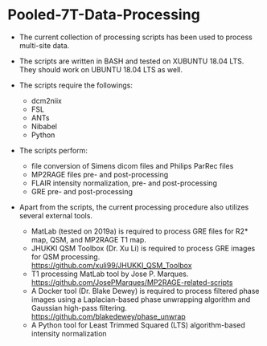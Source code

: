 # Pooled-7T-Data-Processing
- The current collection of processing scripts has been used to process multi-site data. 
- The scripts are written in BASH and tested on XUBUNTU 18.04 LTS. They should work on UBUNTU 18.04 LTS as well.
- The scripts require the followings:
  - dcm2niix
  - FSL
  - ANTs
  - Nibabel
  - Python
- The scripts perform:
  - file conversion of Simens dicom files and Philips ParRec files
  - MP2RAGE files pre- and post-processing
  - FLAIR intensity normalization, pre- and post-processing
  - GRE pre- and post-processing  

- Apart from the scripts, the current processing procedure also utilizes several external tools.
  - MatLab (tested on 2019a) is required to process GRE files for R2* map, QSM, and MP2RAGE T1 map.
  - JHUKKI QSM Toolbox (Dr. Xu Li) is required to process GRE images for QSM processing.
    https://github.com/xuli99/JHUKKI_QSM_Toolbox
  - T1 processing MatLab tool by Jose P. Marques.
    https://github.com/JosePMarques/MP2RAGE-related-scripts
  - A Docker tool (Dr. Blake Dewey) is required to process filtered phase images using a Laplacian-based phase unwrapping algorithm and Gaussian high-pass filtering. https://github.com/blakedewey/phase_unwrap
  - A Python tool for Least Trimmed Squared (LTS) algorithm-based intensity normalization 

